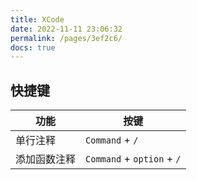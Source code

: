```yaml
---
title: XCode
date: 2022-11-11 23:06:32
permalink: /pages/3ef2c6/
docs: true
---
```



## 快捷键

| 功能         | 按键                       |
| ------------ | -------------------------- |
| 单行注释     | `Command` + `/`            |
| 添加函数注释 | `Command` + `option` + `/` |